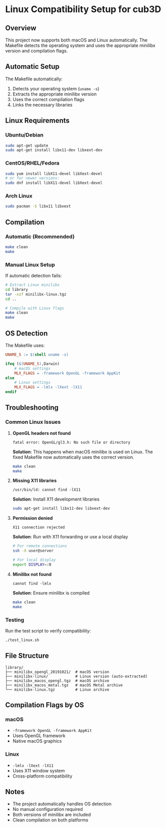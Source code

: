 # Linux Compatibility Setup for cub3D

## Overview
This project now supports both macOS and Linux automatically. The Makefile detects the operating system and uses the appropriate minilibx version and compilation flags.

## Automatic Setup
The Makefile automatically:
1. Detects your operating system (`uname -s`)
2. Extracts the appropriate minilibx version
3. Uses the correct compilation flags
4. Links the necessary libraries

## Linux Requirements

### Ubuntu/Debian
```bash
sudo apt-get update
sudo apt-get install libx11-dev libxext-dev
```

### CentOS/RHEL/Fedora
```bash
sudo yum install libX11-devel libXext-devel
# or for newer versions:
sudo dnf install libX11-devel libXext-devel
```

### Arch Linux
```bash
sudo pacman -S libx11 libxext
```

## Compilation

### Automatic (Recommended)
```bash
make clean
make
```

### Manual Linux Setup
If automatic detection fails:
```bash
# Extract Linux minilibx
cd library
tar -xzf minilibx-linux.tgz
cd ..

# Compile with Linux flags
make clean
make
```

## OS Detection
The Makefile uses:
```makefile
UNAME_S := $(shell uname -s)

ifeq ($(UNAME_S),Darwin)
    # macOS settings
    MLX_FLAGS = -framework OpenGL -framework AppKit
else
    # Linux settings
    MLX_FLAGS = -lmlx -lXext -lX11
endif
```

## Troubleshooting

### Common Linux Issues

1. **OpenGL headers not found**
   ```
   fatal error: OpenGL/gl3.h: No such file or directory
   ```
   **Solution**: This happens when macOS minilibx is used on Linux. The fixed Makefile now automatically uses the correct version.
   ```bash
   make clean
   make
   ```

2. **Missing X11 libraries**
   ```
   /usr/bin/ld: cannot find -lX11
   ```
   **Solution**: Install X11 development libraries
   ```bash
   sudo apt-get install libx11-dev libxext-dev
   ```

2. **Permission denied**
   ```
   X11 connection rejected
   ```
   **Solution**: Run with X11 forwarding or use a local display
   ```bash
   # For remote connections
   ssh -X user@server
   
   # For local display
   export DISPLAY=:0
   ```

3. **Minilibx not found**
   ```
   cannot find -lmlx
   ```
   **Solution**: Ensure minilibx is compiled
   ```bash
   make clean
   make
   ```

### Testing
Run the test script to verify compatibility:
```bash
./test_linux.sh
```

## File Structure
```
library/
├── minilibx_opengl_20191021/  # macOS version
├── minilibx-linux/            # Linux version (auto-extracted)
├── minilibx_macos_opengl.tgz  # macOS archive
├── minilibx_macos_metal.tgz   # macOS Metal archive
└── minilibx-linux.tgz         # Linux archive
```

## Compilation Flags by OS

### macOS
- `-framework OpenGL -framework AppKit`
- Uses OpenGL framework
- Native macOS graphics

### Linux
- `-lmlx -lXext -lX11`
- Uses X11 window system
- Cross-platform compatibility

## Notes
- The project automatically handles OS detection
- No manual configuration required
- Both versions of minilibx are included
- Clean compilation on both platforms
